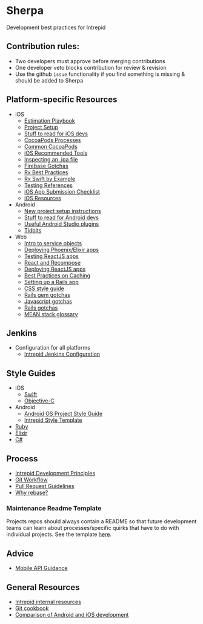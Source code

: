 # Sherpa
Development best practices for Intrepid

## Contribution rules:
* Two developers must approve before merging contributions
* One developer veto blocks contribution for review & revision
* Use the github `issue` functionality if you find something is missing & should be added to Sherpa

## Platform-specific Resources
* iOS
    * [Estimation Playbook](ios/ios_estimation_playbook.md)
    * [Project Setup](ios/ios_project_setup.md)
    * [Stuff to read for iOS devs](ios/stuff_to_read.md)
    * [CocoaPods Processes](ios/cocoapods_processes.md)
    * [Common CocoaPods](ios/common_cocoapods.md)
    * [iOS Recommended Tools](ios/ios_recommended_tools.md)
    * [Inspecting an .ipa file](ios/ios_inspecting_an_ipa_file.md)
    * [Firebase Gotchas](ios/firebase.md)
    * [Rx Best Practices](ios/rxswift_sherpa.md)
    * [Rx Swift by Example](ios/rxswift_by_example.md)
    * [Testing References](ios/ios_testing_references.md)
    * [iOS App Submission Checklist](ios/ios_app_submission_checklist.md)
    * [iOS Resources](ios/ios_resources.md)
* Android
    * [New project setup instructions](android/android_project_creation.md)
    * [Stuff to read for Android devs](android/stuff_to_read.md)
    * [Useful Android Studio plugins](android/android_studio_plugins.md)
    * [Tidbits](android/tidbits)
* Web
    * [Intro to service objects](webservices/ruby/service_objects.md)
    * [Deploying Phoenix/Elixir apps](webservices/phoenix_deployment.md)
    * [Testing ReactJS apps](webservices/react-testing.md)
    * [React and Recompose](webservices/react_and_recompose.md)
    * [Deploying ReactJS apps](webservices/react_deployment.md)
    * [Best Practices on Caching](webservices/caching.md)
    * [Setting up a Rails app](webservices/setup.md)
    * [CSS style guide](webservices/css/styling_guidelines.md)
    * [Rails gem gotchas](webservices/gotchas/gems.md)
    * [Javascript gotchas](webservices/gotchas/javascript.md)
    * [Rails gotchas](webservices/gotchas/rails.md)
    * [MEAN stack glossary](webservices/mean_stack_glossary.md)

## Jenkins
* Configuration for all platforms
    * [Intrepid Jenkins Configuration](https://source.digital.accenture.com/projects/INT/repos/shhherpa/browse/Jenkins)

## Style Guides
* iOS
    * [Swift](https://github.com/IntrepidPursuits/swift-style-guide)
    * [Objective-C](https://github.com/IntrepidPursuits/objective-c-style-guide)
* Android
    * [Android OS Project Style Guide](https://source.android.com/source/code-style.html)
    * [Intrepid Style Template](android/code_style.md)
* [Ruby](webservices/ruby/style_guide.md)
* [Elixir](https://github.com/christopheradams/elixir_style_guide)
* [C#](https://msdn.microsoft.com/en-us/library/Ff926074.aspx)

## Process
* [Intrepid Development Principles](development_principles.md)
* [Git Workflow](git/git_workflow_quick_reference.md)
* [Pull Request Guidelines](pull_request_guidelines.md)
* [Why rebase?](git/why_rebase.md)

### Maintenance Readme Template
Projects repos should always contain a README so that future development teams can learn about processes/specific quirks that have to do with individual projects. See the template [here](readme-template.md).

## Advice
* [Mobile API Guidance](mobile_api_guidance.md)

## General Resources
* [Intrepid internal resources](http://github.com/IntrepidPursuits/shhherpa)
* [Git cookbook](git/git_cookbook.md)
* [Comparison of Android and iOS development](android_vs_ios.md)
